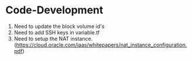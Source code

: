 # Code-Development

1. Need to update the block volume id's
2. Need to add SSH keys in variable.tf
3. Need to setup the NAT instance. (https://cloud.oracle.com/iaas/whitepapers/nat_instance_configuration.pdf)
